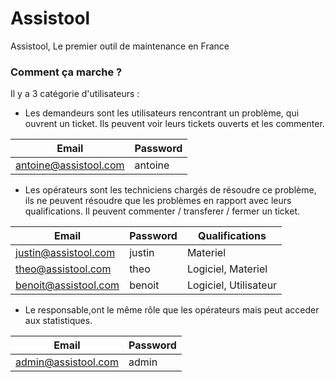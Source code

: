 # Assistool

Assistool, Le premier outil de maintenance en France

### Comment ça marche ?

Il y a 3 catégorie d'utilisateurs :

  - Les demandeurs sont les utilisateurs rencontrant un problème, qui ouvrent un ticket. Ils peuvent voir leurs tickets ouverts et les commenter.

| Email | Password |
| ------ | ------ |
| antoine@assistool.com | antoine |


  - Les opérateurs sont les techniciens chargés de résoudre ce problème, ils ne peuvent résoudre que les problèmes en rapport avec leurs qualifications. Il peuvent commenter / transferer / fermer un ticket.

| Email | Password | Qualifications |
| ------ | ------ | - |
| justin@assistool.com | justin | Materiel |
| theo@assistool.com | theo | Logiciel, Materiel |
| benoit@assistool.com | benoit | Logiciel, Utilisateur |


  - Le responsable,ont le même rôle que les opérateurs mais peut acceder aux statistiques.

| Email | Password |
| ------ | ------ |
| admin@assistool.com | admin |

[//]: # (These are reference links used in the body of this note and get stripped out when the markdown processor does its job. There is no need to format nicely because it shouldn't be seen. Thanks SO - http://stackoverflow.com/questions/4823468/store-comments-in-markdown-syntax)


   [dill]: <https://github.com/joemccann/dillinger>
   [git-repo-url]: <https://github.com/joemccann/dillinger.git>
   [john gruber]: <http://daringfireball.net>
   [df1]: <http://daringfireball.net/projects/markdown/>
   [markdown-it]: <https://github.com/markdown-it/markdown-it>
   [Ace Editor]: <http://ace.ajax.org>
   [node.js]: <http://nodejs.org>
   [Twitter Bootstrap]: <http://twitter.github.com/bootstrap/>
   [jQuery]: <http://jquery.com>
   [@tjholowaychuk]: <http://twitter.com/tjholowaychuk>
   [express]: <http://expressjs.com>
   [AngularJS]: <http://angularjs.org>
   [Gulp]: <http://gulpjs.com>

   [PlDb]: <https://github.com/joemccann/dillinger/tree/master/plugins/dropbox/README.md>
   [PlGh]: <https://github.com/joemccann/dillinger/tree/master/plugins/github/README.md>
   [PlGd]: <https://github.com/joemccann/dillinger/tree/master/plugins/googledrive/README.md>
   [PlOd]: <https://github.com/joemccann/dillinger/tree/master/plugins/onedrive/README.md>
   [PlMe]: <https://github.com/joemccann/dillinger/tree/master/plugins/medium/README.md>
   [PlGa]: <https://github.com/RahulHP/dillinger/blob/master/plugins/googleanalytics/README.md>
